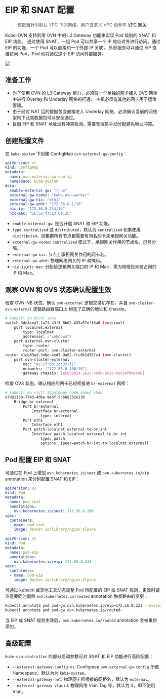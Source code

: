 # EIP 和 SNAT 配置

> 该配置针对默认 VPC 下的网络，用户自定义 VPC 请参考 [VPC 网关](../vpc/vpc.md#vpc_2)

Kube-OVN 支持利用 OVN 中的 L3 Gateway 功能来实现 Pod 级别的 SNAT 和 EIP 功能。
通过使用 SNAT，一组 Pod 可以共享一个 IP 地址对外进行访问。通过 EIP 的功能，一个 Pod 可以直接和一个外部 IP 关联，
外部服务可以通过 EIP 直接访问 Pod，Pod 也将通过这个 EIP 访问外部服务。

![](../static/eip-snat.png)

## 准备工作

- 为了使用 OVN 的 L3 Gateway 能力，必须将一个单独的网卡接入 OVS 网桥中进行 Overlay 和 Underlay 网络的打通，
主机必须有其他的网卡用于运维管理。
- 由于经过 NAT 后的数据包会直接进入 Underlay 网络，必须确认当前的网络架构下此类数据包可以安全通过。
- 目前 EIP 和 SNAT 地址没有冲突检测，需要管理员手动分配避免地址冲突。

## 创建配置文件

在 `kube-system` 下创建 ConfigMap `ovn-external-gw-config`：

```yaml
apiVersion: v1
kind: ConfigMap
metadata:
  name: ovn-external-gw-config
  namespace: kube-system
data:
  enable-external-gw: "true"
  external-gw-nodes: "kube-ovn-worker"
  external-gw-nic: "eth1"
  external-gw-addr: "172.56.0.1/16"
  nic-ip: "172.56.0.254/16"
  nic-mac: "16:52:f3:13:6a:25"
```

- `enable-external-gw`: 是否开启 SNAT 和 EIP 功能。
- `type`: `centralized` 或 `distributed`，默认为 `centralized` 如果使用 `distributed`，则集群所有节点都需要有同名网卡来承担网关功能。
- `external-gw-nodes`: `centralized` 模式下，承担网关作用的节点名，逗号分隔。
- `external-gw-nic`: 节点上承担网关作用的网卡名。
- `external-gw-addr`: 物理网络网关的 IP 和掩码。
- `nic-ip`,`nic-mac`: 分配给逻辑网关端口的 IP 和 Mac，需为物理段未被占用的 IP 和 Mac。

## 观察 OVN 和 OVS 状态确认配置生效

检查 OVN-NB 状态，确认 `ovn-external` 逻辑交换机存在，并且 `ovn-cluster-ovn-external`
逻辑路由器端口上 绑定了正确的地址和 chassis。

```bash
# kubectl ko nbctl show
switch 3de4cea7-1a71-43f3-8b62-435a57ef16a6 (external)
    port localnet.external
        type: localnet
        addresses: ["unknown"]
    port external-ovn-cluster
        type: router
        router-port: ovn-cluster-external
router e1eb83ad-34be-4ed5-9a02-fcc8b1d357c4 (ovn-cluster)
    port ovn-cluster-external
        mac: "ac:1f:6b:2d:33:f1"
        networks: ["172.56.0.100/16"]
        gateway chassis: [a5682814-2e2c-46dd-9c1c-6803ef0dab66]
```

检查 OVS 状态，确认相应的网卡已经桥接进 `br-external` 网桥：

```bash
# kubectl ko vsctl ${gateway node name} show
e7d81150-7743-4d6e-9e6f-5c688232e130
    Bridge br-external
        Port br-external
            Interface br-external
                type: internal
        Port eth1
            Interface eth1
        Port patch-localnet.external-to-br-int
            Interface patch-localnet.external-to-br-int
                type: patch
                options: {peer=patch-br-int-to-localnet.external}
```

## Pod 配置 EIP 和 SNAT

可通过在 Pod 上增加 `ovn.kubernetes.io/snat` 或 `ovn.kubernetes.io/eip` annotation 来分别配置 SNAT 和 EIP：

```yaml
apiVersion: v1
kind: Pod
metadata:
  name: pod-snat
  annotations:
    ovn.kubernetes.io/snat: 172.56.0.200
spec:
  containers:
  - name: pod-snat
    image: docker.io/library/nginx:alpine
---
apiVersion: v1
kind: Pod
metadata:
  name: pod-eip
  annotations:
    ovn.kubernetes.io/eip: 172.56.0.233
spec:
  containers:
  - name: pod-eip
    image: docker.io/library/nginx:alpine
```

可通过 kubectl 或其他工具动态调整 Pod 所配置的 EIP 或 SNAT 规则，更改时请注意要同时删除 `ovn.kubernetes.io/routed` annotation
触发路由的变更：

```bash
kubectl annotate pod pod-gw ovn.kubernetes.io/eip=172.56.0.221 --overwrite
kubectl annotate pod pod-gw ovn.kubernetes.io/routed-
```

当 EIP 或 SNAT 规则生效后，`ovn.kubernetes.io/routed` annotation 会被重新添加。

## 高级配置

`kube-ovn-controller` 的部分启动参数可对 SNAT 和 EIP 功能进行高阶配置：

- `--external-gateway-config-ns`: Configmap `ovn-external-gw-config` 所属 Namespace，默认为为 `kube-system`。
- `--external-gateway-net`: 物理网卡所桥接的网桥名，默认为 `external`。
- `--external-gateway-vlanid`: 物理网络 Vlan Tag 号，默认为 0，即不使用 Vlan。
